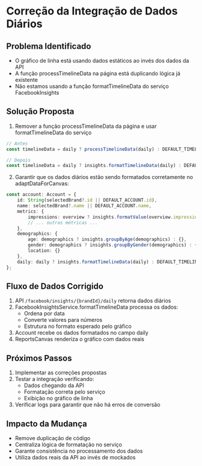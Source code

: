# Correção da Integração de Dados Diários

## Problema Identificado
- O gráfico de linha está usando dados estáticos ao invés dos dados da API
- A função processTimelineData na página está duplicando lógica já existente
- Não estamos usando a função formatTimelineData do serviço FacebookInsights

## Solução Proposta

1. Remover a função processTimelineData da página e usar formatTimelineData do serviço
```typescript
// Antes
const timelineData = daily ? processTimelineData(daily) : DEFAULT_TIMELINE_DATA;

// Depois
const timelineData = daily ? insights.formatTimelineData(daily) : DEFAULT_TIMELINE_DATA;
```

2. Garantir que os dados diários estão sendo formatados corretamente no adaptDataForCanvas:
```typescript
const account: Account = {
    id: String(selectedBrand?.id || DEFAULT_ACCOUNT.id),
    name: selectedBrand?.name || DEFAULT_ACCOUNT.name,
    metrics: {
        impressions: overview ? insights.formatValue(overview.impressions) : 0,
        // ... outras métricas ...
    },
    demographics: {
        age: demographics ? insights.groupByAge(demographics) : {},
        gender: demographics ? insights.groupByGender(demographics) : {},
        location: {}
    },
    daily: daily ? insights.formatTimelineData(daily) : DEFAULT_TIMELINE_DATA
};
```

## Fluxo de Dados Corrigido

1. API `/facebook/insights/{brandId}/daily` retorna dados diários
2. FacebookInsightsService.formatTimelineData processa os dados:
   - Ordena por data
   - Converte valores para números
   - Estrutura no formato esperado pelo gráfico
3. Account recebe os dados formatados no campo daily
4. ReportsCanvas renderiza o gráfico com dados reais

## Próximos Passos

1. Implementar as correções propostas
2. Testar a integração verificando:
   - Dados chegando da API
   - Formatação correta pelo serviço
   - Exibição no gráfico de linha
3. Verificar logs para garantir que não há erros de conversão

## Impacto da Mudança

- Remove duplicação de código
- Centraliza lógica de formatação no serviço
- Garante consistência no processamento dos dados
- Utiliza dados reais da API ao invés de mockados